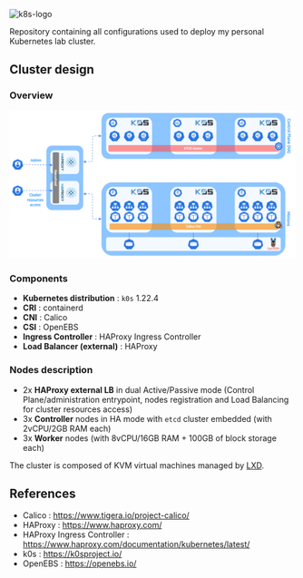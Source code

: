 <p><img src="https://upload.wikimedia.org/wikipedia/commons/thumb/6/67/Kubernetes_logo.svg/2560px-Kubernetes_logo.svg.png" alt="k8s-logo" title="k8s" align="top" height=100 /></p>

Repository containing all configurations used to deploy my personal Kubernetes lab cluster.

## Cluster design

### Overview

![My Kubernetes cluster](docs/cluster-10122021-1.png)

### Components

  - **Kubernetes distribution** : `k0s` 1.22.4 
  - **CRI** : containerd
  - **CNI** : Calico
  - **CSI** : OpenEBS
  - **Ingress Controller** : HAProxy Ingress Controller
  - **Load Balancer (external)** : HAProxy

### Nodes description

  - 2x **HAProxy external LB** in dual Active/Passive mode (Control Plane/administration entrypoint, nodes registration and Load Balancing for cluster resources access)
  - 3x **Controller** nodes in HA mode with `etcd` cluster embedded (with 2vCPU/2GB RAM each)
  - 3x **Worker** nodes (with 8vCPU/16GB RAM + 100GB of block storage each)
 
The cluster is composed of KVM virtual machines managed by [LXD](https://linuxcontainers.org/lxd/).

## References

- Calico : https://www.tigera.io/project-calico/
- HAProxy : https://www.haproxy.com/
- HAProxy Ingress Controller : https://www.haproxy.com/documentation/kubernetes/latest/
- k0s : https://k0sproject.io/
- OpenEBS : https://openebs.io/
